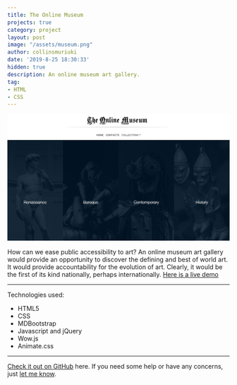 ```yaml
---
title: The Online Museum
projects: true
category: project
layout: post
image: "/assets/museum.png"
author: collinsmuriuki
date: '2019-8-25 18:30:33'
hidden: true
description: An online museum art gallery.
tag: 
- HTML
- CSS
---
```


![Screenshot](/assets/museum.png)

How can we ease public accessibility to art? An online museum art gallery would provide an opportunity to discover the defining and best of world art. It would provide accountability for the evolution of art. Clearly, it would be the first of its kind nationally, perhaps internationally. <a href="https://collinsmuriuki.github.io/online-museum" target="_blank">Here is a live demo</a>

---

Technologies used:

- HTML5
- CSS
- MDBootstrap
- Javascript and jQuery
- Wow.js
- Animate.css

---

[Check it out on GitHub](https://github.com/collinsmuriuki/online-museum) here.
If you need some help or have any concerns, just [let me know](http://github.com/collinsmuriuki/online-museum/issues).